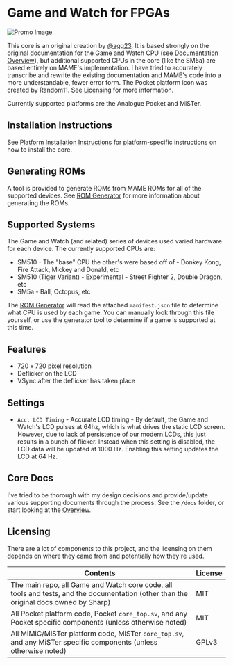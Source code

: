 # Game and Watch for FPGAs

![Promo Image](../assets/promo.jpg)

This core is an original creation by [@agg23](https://github.com/agg23). It is based strongly on the original documentation for the Game and Watch CPU (see [Documentation Overview](docs/overview.md)), but additional supported CPUs in the core (like the SM5a) are based entirely on MAME's implementation. I have tried to accurately transcribe and rewrite the existing documentation and MAME's code into a more understandable, fewer error form. The Pocket platform icon was created by Random11. See [Licensing](#licensing) for more information.

Currently supported platforms are the Analogue Pocket and MiSTer.

## Installation Instructions

See [Platform Installation Instructions](docs/platform_installation.md) for platform-specific instructions on how to install the core.

## Generating ROMs

A tool is provided to generate ROMs from MAME ROMs for all of the supported devices. See [ROM Generator](docs/rom_generator.md) for more information about generating the ROMs.

## Supported Systems

The Game and Watch (and related) series of devices used varied hardware for each device. The currently supported CPUs are:
* SM510 - The "base" CPU the other's were based off of - Donkey Kong, Fire Attack, Mickey and Donald, etc
* SM510 (Tiger Variant) - Experimental - Street Fighter 2, Double Dragon, etc
* SM5a - Ball, Octopus, etc

The [ROM Generator](docs/rom_generator.md) will read the attached `manifest.json` file to determine what CPU is used by each game. You can manually look through this file yourself, or use the generator tool to determine if a game is supported at this time.

## Features

* 720 x 720 pixel resolution
* Deflicker on the LCD
* VSync after the deflicker has taken place

## Settings

* `Acc. LCD Timing` - Accurate LCD timing - By default, the Game and Watch's LCD pulses at 64hz, which is what drives the static LCD screen. However, due to lack of persistence of our modern LCDs, this just results in a bunch of flicker. Instead when this setting is disabled, the LCD data will be updated at 1000 Hz. Enabling this setting updates the LCD at 64 Hz.

## Core Docs

I've tried to be thorough with my design decisions and provide/update various supporting documents through the process. See the `/docs` folder, or start looking at the [Overview](docs/overview.md).

## Licensing

There are a lot of components to this project, and the licensing on them depends on where they came from and potentially how they're used.

| Contents                                                                                                                              | License |
| ------------------------------------------------------------------------------------------------------------------------------------- | ------- |
| The main repo, all Game and Watch core code, all tools and tests, and the documentation (other than the original docs owned by Sharp) | MIT     |
| All Pocket platform code, Pocket `core_top.sv`, and any Pocket specific components (unless otherwise noted)                           | MIT     |
| All MiMiC/MiSTer platform code, MiSTer `core_top.sv`, and any MiSTer specific components (unless otherwise noted)                     | GPLv3   |
